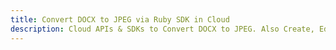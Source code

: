 ---title: Convert DOCX to JPEG via Ruby SDK in Clouddescription: Cloud APIs & SDKs to Convert DOCX to JPEG. Also Create, Edit & Render Microsoft Word & OpenOffice documents in the Cloud.---